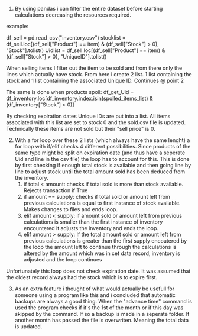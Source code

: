 1. By using pandas i can filter the entire dataset before starting calculations
decreasing the resources required.

example:

df_sell = pd.read_csv("inventory.csv")
stocklist = df_sell.loc[(df_sell["Product"] == item) & (df_sell["Stock"] > 0), "Stock"].tolist()
Uidlist = df_sell.loc[(df_sell["Product"] == item) & (df_sell["Stock"] > 0), "UniqueID"].tolist()

When selling items I filter out the item to be sold and from there only the lines which actually have stock.
From here i create 2 list. 1 list containing the stock and 1 list containing the associated Unique ID. 
Continues @ point 2

The same is done when products spoil:
df_get_Uid = df_inventory.loc[df_inventory.index.isin(spoiled_items_list) & (df_inventory["Stock"] > 0)]

By checking expiration dates Unique IDs are put into a list. All items associated with this list are set to stock 0 and
the sold.csv file is updated. Technically these items are not sold but their "sell price" is 0.

2. With a for loop over these 2 lists (which always have the same lenght) a for loop with if/elif checks 
4 different possibilities. Since products of the same type might be split on expiration date (and thus have a seperate Uid and line in the csv file) the loop has to account for this. This is done by first checking if enough total stock is available and then going line by line to adjust stock until the total amount sold has been deduced from the inventory.
    1. if total < amount:       checks if total sold is more than stock available. Rejects transaction if True
    2. if amount == supply:     checks if total sold or amount left from previous calculations is equal to first instance of stock available. Makes changes to files and ends loop.
    3. elif amount < supply:    if amount sold or amount left from previous calculations is smaller than the first instance of inventory encountered it adjusts the inventory and ends the loop.
    4. elif amount > supply:    If the total amount sold or amount left from previous calculations is greater than the first supply encoutered by the loop the amount left to continue through the calculations is altered by the amount which was in cet data record, inventory is adjusted and the loop continues

Unfortunately this loop does not check expiration date. It was assumed that the oldest record always had the stock which is to expire first.

3. As an extra feature i thought of what would actually be usefull for someone using a program like this and i concluded that automatic backups are always a good thing. When the "advance time" command is used the program checks if it's the 1st of the month or if this day was skipped by the command. If so a backup is made in a seperate folder. If another month has passed the file is overwriten. Meaning the total data is updated.

